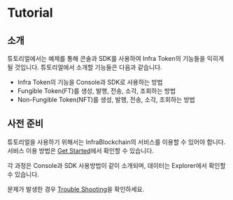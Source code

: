 # Tutorial

## 소개

튜토리얼에서는 예제를 통해 콘솔과 SDK를 사용하여 Infra Token의 기능들을 익히게 될 것입니다. 튜토리얼에서 소개할 기능들은 다음과 같습니다.

- Infra Token의 기능을 Console과 SDK로 사용하는 방법
- Fungible Token(FT)를 생성, 발행, 전송, 소각, 조회하는 방법
- Non-Fungible Token(NFT)를 생성, 발행, 전송, 소각, 조회하는 방법

## 사전 준비

튜토리얼을 사용하기 위해서는 InfraBlockchain의 서비스를 이용할 수 있어야 합니다. 서비스 이용 방법은 [Get Started](get-started/)에서 확인할 수 있습니다.

각 과정은 Console과 SDK 사용방법이 같이 소개되며, 데이터는 Explorer에서 확인할 수 있습니다.

문제가 발생한 경우 [Trouble Shooting](troubleshooting.md)을 확인하세요.
